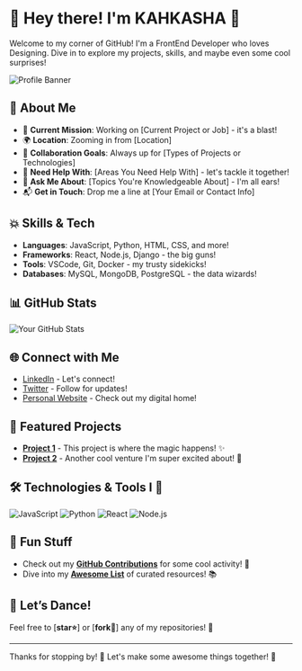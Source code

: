 # 🌟 Hey there! I'm KAHKASHA 🌟

Welcome to my corner of GitHub! I'm a FrontEnd Developer who loves Designing. Dive in to explore my projects, skills, and maybe even some cool surprises!

![Profile Banner](https://example.com/banner.jpg) <!-- Replace with a funky banner image -->

## 🚀 About Me

- 🎯 **Current Mission**: Working on [Current Project or Job] - it's a blast!
- 🌍 **Location**: Zooming in from [Location]
- 🤝 **Collaboration Goals**: Always up for [Types of Projects or Technologies]
- 🤔 **Need Help With**: [Areas You Need Help With] - let's tackle it together!
- 💬 **Ask Me About**: [Topics You're Knowledgeable About] - I'm all ears!
- 📬 **Get in Touch**: Drop me a line at [Your Email or Contact Info]

## 💥 Skills & Tech

- **Languages**: JavaScript, Python, HTML, CSS, and more!
- **Frameworks**: React, Node.js, Django - the big guns!
- **Tools**: VSCode, Git, Docker - my trusty sidekicks!
- **Databases**: MySQL, MongoDB, PostgreSQL - the data wizards!

## 📊 GitHub Stats

![Your GitHub Stats](https://github-readme-stats.vercel.app/api?username=kahkasha17&show_icons=true&hide_title=false) <!-- Replace 'yourusername' with your GitHub username -->

## 🌐 Connect with Me

- [LinkedIn](https://www.linkedin.com/in/yourprofile) - Let's connect!
- [Twitter](https://twitter.com/yourprofile) - Follow for updates!
- [Personal Website](https://yourwebsite.com) - Check out my digital home!

## 🎉 Featured Projects

- [**Project 1**](https://github.com/yourusername/project1) - This project is where the magic happens! ✨
- [**Project 2**](https://github.com/yourusername/project2) - Another cool venture I'm super excited about! 🚀

## 🛠️ Technologies & Tools I 💖

![JavaScript](https://img.shields.io/badge/-JavaScript-F7DF1E?style=flat&logo=javascript&logoColor=000)
![Python](https://img.shields.io/badge/-Python-3776AB?style=flat&logo=python&logoColor=fff)
![React](https://img.shields.io/badge/-React-61DAFB?style=flat&logo=react&logoColor=000)
![Node.js](https://img.shields.io/badge/-Node.js-339933?style=flat&logo=node.js&logoColor=fff)

## 🎨 Fun Stuff

- Check out my [**GitHub Contributions**](https://github.com/yourusername) for some cool activity! 🎨
- Dive into my [**Awesome List**](https://github.com/yourusername/awesome-list) of curated resources! 📚

## 🕺 Let’s Dance!

Feel free to [**star⭐**] or [**fork🍴**] any of my repositories! 🚀

---

Thanks for stopping by! 🌟 Let's make some awesome things together! 💪
